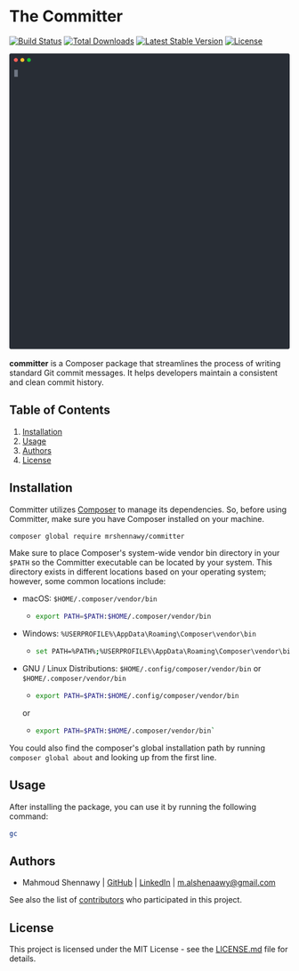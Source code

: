 # The Committer

<a href="https://github.com/mrshennawy/committer/actions"><img src="https://github.com/mrshennawy/committer/workflows/tests/badge.svg" alt="Build Status"></a>
<a href="https://packagist.org/packages/mrshennawy/committer"><img src="https://img.shields.io/packagist/dt/mrshennawy/committer" alt="Total Downloads"></a>
<a href="https://packagist.org/packages/mrshennawy/committer"><img src="https://img.shields.io/packagist/v/mrshennawy/committer" alt="Latest Stable Version"></a>
<a href="https://packagist.org/packages/mrshennawy/committer"><img src="https://img.shields.io/packagist/l/mrshennawy/committer" alt="License"></a>

<p align="center">
  <img width="600" src="docs/assets/committer.svg">
</p>


**committer** is a Composer package that streamlines the process of writing standard Git commit messages. It helps developers maintain a consistent and clean commit history.

## Table of Contents

1. [Installation](#installation)
2. [Usage](#usage)
3. [Authors](#authors)
4. [License](#license)

## Installation

Committer utilizes [Composer](https://getcomposer.org/) to manage its dependencies. So, before using Committer, make sure you have Composer installed on your machine.


```bash
composer global require mrshennawy/committer
```
Make sure to place Composer's system-wide vendor bin directory in your `$PATH` so the Committer executable can be located by your system. This directory exists in different locations based on your operating system; however, some common locations include:

- macOS: `$HOME/.composer/vendor/bin`
  - ```bash
    export PATH=$PATH:$HOME/.composer/vendor/bin
- Windows: `%USERPROFILE%\AppData\Roaming\Composer\vendor\bin`
  - ```bash
    set PATH=%PATH%;%USERPROFILE%\AppData\Roaming\Composer\vendor\bin
- GNU / Linux Distributions: `$HOME/.config/composer/vendor/bin` or `$HOME/.composer/vendor/bin`
  - ```bash
    export PATH=$PATH:$HOME/.config/composer/vendor/bin
  or
  - ```bash
    export PATH=$PATH:$HOME/.composer/vendor/bin`

You could also find the composer's global installation path by running `composer global about` and looking up from the first line.

## Usage

After installing the package, you can use it by running the following command:

```bash
gc
```

## Authors

- Mahmoud Shennawy  | [GitHub](https://github.com/MrShennawy)  | [LinkedIn](https://www.linkedin.com/in/mrshennawy) | <m.alshenaawy@gmail.com>

See also the list of [contributors](https://github.com/mrshennawy/committer/contributors) who participated in this project.

## License

This project is licensed under the MIT License - see the [LICENSE.md](LICENSE.md) file for details.
